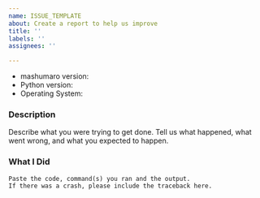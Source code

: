```yaml
---
name: ISSUE_TEMPLATE
about: Create a report to help us improve
title: ''
labels: ''
assignees: ''

---
```


* mashumaro version:
* Python version:
* Operating System:

### Description

Describe what you were trying to get done.
Tell us what happened, what went wrong, and what you expected to happen.

### What I Did

```
Paste the code, command(s) you ran and the output.
If there was a crash, please include the traceback here.
```
